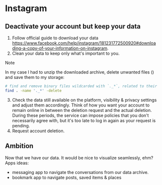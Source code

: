 # Instagram

## Deactivate your account but keep your data

1. Follow official guide to download your data https://www.facebook.com/help/instagram/181231772500920#downloading-a-copy-of-your-information-on-instagram.
2. Clean your data to keep only what's important to you.
  > [!NOTE]
  > In my case I had to unzip the downloaded archive, delete unwanted files () and save them to my storage:
  ```bash
  # find and remove binary files wildcarded with `._*`, related to their `.json` correspondants, but that are no value to me
  find . -name '._*' -delete
  ```
3. Check the data still available on the platform, visibility & privacy settings and adjust them accordingly. Think of how you want your account to remain online in between the deletion request and the actual deletion. During these periods, the service can impose policies that you don't necessarily agree with, but it's too late to log in again as your request is pending.
4. Request account deletion.

## Ambition

Now that we have our data. It would be nice to visualize seamlessly, ehm?
Apps ideas:
 - messaging app to navigate the conversations from our data archive.
 - bookmark app to navigate posts, saved items & places
